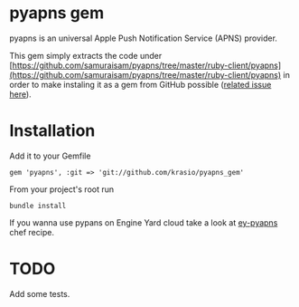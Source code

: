 pyapns gem
=====

pyapns is an universal Apple Push Notification Service (APNS) provider.

This gem simply extracts the code under [https://github.com/samuraisam/pyapns/tree/master/ruby-client/pyapns](https://github.com/samuraisam/pyapns/tree/master/ruby-client/pyapns) in order to make instaling it as a gem from GitHub possible ([related issue here](https://github.com/samuraisam/pyapns/pull/23#issuecomment-5367855)).


Installation
============

Add it to your Gemfile

```gem 'pyapns', :git => 'git://github.com/krasio/pyapns_gem'```

From your project's root run

```bundle install```

If you wanna use pypans on Engine Yard cloud take a look at [ey-pyapns](https://github.com/krasio/ey-pyapns) chef recipe.

TODO
============

Add some tests.
